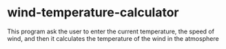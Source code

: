 # wind-temperature-calculator
This program ask the user to enter the current temperature, the speed of wind, and then it calculates the temperature of the wind in the atmosphere
